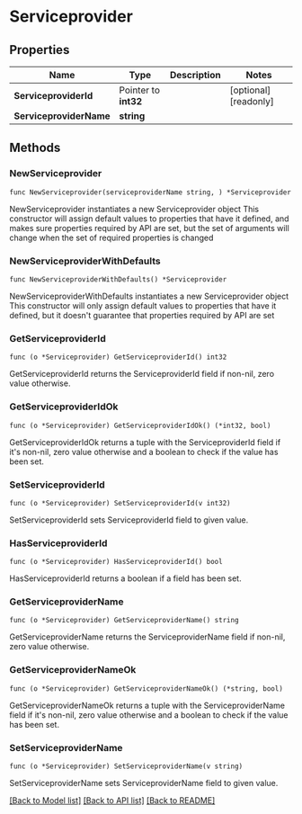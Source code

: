 # Serviceprovider

## Properties

Name | Type | Description | Notes
------------ | ------------- | ------------- | -------------
**ServiceproviderId** | Pointer to **int32** |  | [optional] [readonly] 
**ServiceproviderName** | **string** |  | 

## Methods

### NewServiceprovider

`func NewServiceprovider(serviceproviderName string, ) *Serviceprovider`

NewServiceprovider instantiates a new Serviceprovider object
This constructor will assign default values to properties that have it defined,
and makes sure properties required by API are set, but the set of arguments
will change when the set of required properties is changed

### NewServiceproviderWithDefaults

`func NewServiceproviderWithDefaults() *Serviceprovider`

NewServiceproviderWithDefaults instantiates a new Serviceprovider object
This constructor will only assign default values to properties that have it defined,
but it doesn't guarantee that properties required by API are set

### GetServiceproviderId

`func (o *Serviceprovider) GetServiceproviderId() int32`

GetServiceproviderId returns the ServiceproviderId field if non-nil, zero value otherwise.

### GetServiceproviderIdOk

`func (o *Serviceprovider) GetServiceproviderIdOk() (*int32, bool)`

GetServiceproviderIdOk returns a tuple with the ServiceproviderId field if it's non-nil, zero value otherwise
and a boolean to check if the value has been set.

### SetServiceproviderId

`func (o *Serviceprovider) SetServiceproviderId(v int32)`

SetServiceproviderId sets ServiceproviderId field to given value.

### HasServiceproviderId

`func (o *Serviceprovider) HasServiceproviderId() bool`

HasServiceproviderId returns a boolean if a field has been set.

### GetServiceproviderName

`func (o *Serviceprovider) GetServiceproviderName() string`

GetServiceproviderName returns the ServiceproviderName field if non-nil, zero value otherwise.

### GetServiceproviderNameOk

`func (o *Serviceprovider) GetServiceproviderNameOk() (*string, bool)`

GetServiceproviderNameOk returns a tuple with the ServiceproviderName field if it's non-nil, zero value otherwise
and a boolean to check if the value has been set.

### SetServiceproviderName

`func (o *Serviceprovider) SetServiceproviderName(v string)`

SetServiceproviderName sets ServiceproviderName field to given value.



[[Back to Model list]](../README.md#documentation-for-models) [[Back to API list]](../README.md#documentation-for-api-endpoints) [[Back to README]](../README.md)


